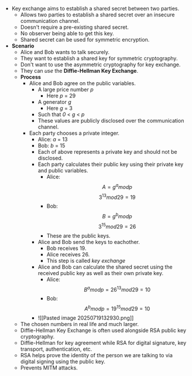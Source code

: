 - Key exchange aims to establish a shared secret between two parties.
	- Allows two parties to establish a shared secret over an insecure communication channel.
	- Doesn't require a pre-existing shared secret.
	- No observer being able to get this key.
	- Shared secret can be used for symmetric encryption.
- **Scenario**
	- Alice and Bob wants to talk securely.
	- They want to establish a shared key for symmetric cryptography.
	- Don't want to use the asymmetric cryptography for key exchange.
	- They can *use* the **Diffie-Hellman Key Exchange**.
	- **Process**
		- Alice and Bob agree on the public variables.
			- A large price number *p*
				- Here *p* = 29
			- A generator *g*
				- Here *g* = 3
			- Such that *0* < *g* < *p*
			- These values are publicly disclosed over the communication channel.
		- Each party chooses a private integer.
			- Alice: *a* = 13
			- Bob: *b* = 15
			- Each of above represents a private key and should not be disclosed.
			- Each party calculates their public key using their private key and public variables.
				- Alice: $$ A = g^a mod p $$ $$ 3^{13} mod 29 = 19 $$
				- Bob: $$ B = g^b mod p $$ $$ 3^{15} mod 29 = 26 $$
				- These are the public keys.
			- Alice and Bob send the keys to eachother.
				- Bob receives 19.
				- Alice receives 26.
				- This step is called *key exchange*
			- Alice and Bob can calculate the shared secret using the received public key as well as their own private key.
				- Alice: $$ B^a mod p = 26^{13} mod 29 = 10 $$
				- Bob: $$ A^b mod p = 19^{15} mod 29 = 10 $$
			- ![[Pasted image 20250719132930.png]]
	- The chosen numbers in real life and much larger.
	- Diffie-Hellman Key Exchange is often used alongside RSA public key cryptography.
	- Diffie-Hellman for key agreement while RSA for digital signature, key transport, authentication, etc.
	- RSA helps prove the identity of the person we are talking to via digital signing using the public key.
	- Prevents MITM attacks.